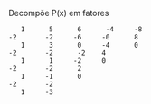 Decompõe P(x) em fatores

       1      5      6      -4     -8
    -2       -2     -6     -0      8
       1      3      0     -4      0
    -2       -2      -2    4      
       1      1     -2     0
    -2       -2      2
       1     -1      0
    -2       -2  
       1     -3

  